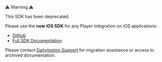 ⚠️ Warning ⚠️

This SDK has been deprecated.

Please use the **new iOS SDK** for any Player integration on iOS applications:
- [Github](https://github.com/dailymotion/player-sdk-ios)
- [Full SDK Documentation](https://developers.dailymotion.com/player/#embed-mobile-ios)

Please contact [Dailymotion Support](https://faq.dailymotion.com/hc/en-us/requests/new) for migration assistance or access to archived documentation.
